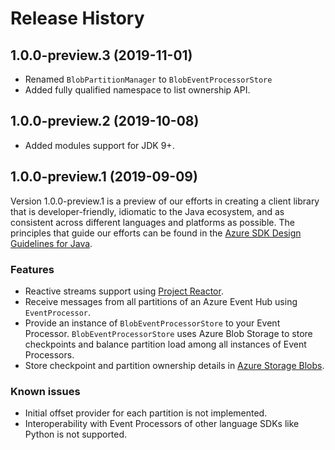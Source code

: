 # Release History
## 1.0.0-preview.3 (2019-11-01)
- Renamed `BlobPartitionManager` to `BlobEventProcessorStore`
- Added fully qualified namespace to list ownership API.

## 1.0.0-preview.2 (2019-10-08)
- Added modules support for JDK 9+.

## 1.0.0-preview.1 (2019-09-09)

Version 1.0.0-preview.1 is a preview of our efforts in creating a client library that is developer-friendly, idiomatic
to the Java ecosystem, and as consistent across different languages and platforms as possible. The principles that guide
our efforts can be found in the [Azure SDK Design Guidelines for Java](https://azure.github.io/azure-sdk/java_introduction.html).

### Features

- Reactive streams support using [Project Reactor](https://projectreactor.io/).
- Receive messages from all partitions of an Azure Event Hub using `EventProcessor`.
- Provide an instance of `BlobEventProcessorStore` to your Event Processor. `BlobEventProcessorStore` uses Azure Blob Storage to 
store checkpoints and balance partition load among all instances of Event Processors.
- Store checkpoint and partition ownership details in [Azure Storage Blobs](https://azure.microsoft.com/en-us/services/storage/blobs/).

### Known issues

- Initial offset provider for each partition is not implemented.
- Interoperability with Event Processors of other language SDKs like Python is not supported.
